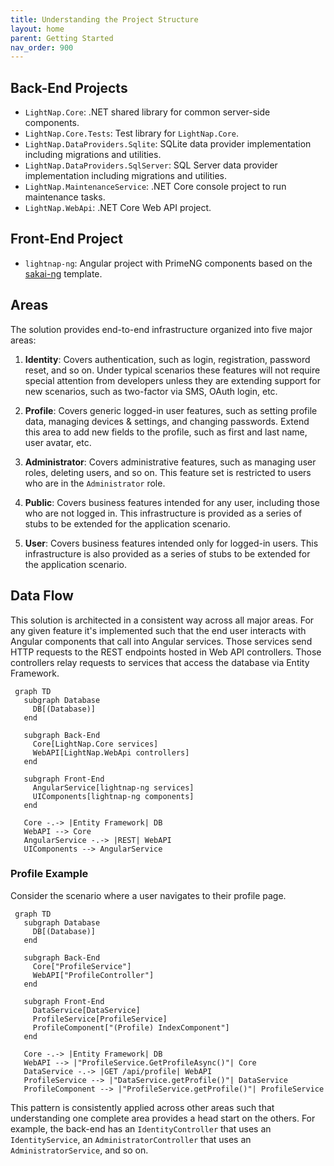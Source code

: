 ```yaml
---
title: Understanding the Project Structure
layout: home
parent: Getting Started
nav_order: 900
---
```


## Back-End Projects

- `LightNap.Core`: .NET shared library for common server-side components.
- `LightNap.Core.Tests`: Test library for `LightNap.Core`.
- `LightNap.DataProviders.Sqlite`: SQLite data provider implementation including migrations and utilities.
- `LightNap.DataProviders.SqlServer`: SQL Server data provider implementation including migrations and utilities.
- `LightNap.MaintenanceService`: .NET Core console project to run maintenance tasks.
- `LightNap.WebApi`: .NET Core Web API project.

## Front-End Project

- `lightnap-ng`: Angular project with PrimeNG components based on the [sakai-ng](https://github.com/primefaces/sakai-ng) template.

## Areas

The solution provides end-to-end infrastructure organized into five major areas:

1. **Identity**: Covers authentication, such as login, registration, password reset, and so on. Under typical scenarios these features will not require special attention from developers unless they are extending support for new scenarios, such as two-factor via SMS, OAuth login, etc.

2. **Profile**: Covers generic logged-in user features, such as setting profile data, managing devices & settings, and changing passwords. Extend this area to add new fields to the profile, such as first and last name, user avatar, etc.

3. **Administrator**: Covers administrative features, such as managing user roles, deleting users, and so on. This feature set is restricted to users who are in the `Administrator` role.

4. **Public**: Covers business features intended for any user, including those who are not logged in. This infrastructure is provided as a series of stubs to be extended for the application scenario.

5. **User**: Covers business features intended only for logged-in users. This infrastructure is also provided as a series of stubs to be extended for the application scenario.

## Data Flow

This solution is architected in a consistent way across all major areas. For any given feature it's implemented such that the end user interacts with Angular components that call into Angular services. Those services send HTTP requests to the REST endpoints hosted in Web API controllers. Those controllers relay requests to services that access the database via Entity Framework.

 ```mermaid
  graph TD
    subgraph Database
      DB[(Database)]
    end

    subgraph Back-End
      Core[LightNap.Core services]
      WebAPI[LightNap.WebApi controllers]
    end

    subgraph Front-End
      AngularService[lightnap-ng services]
      UIComponents[lightnap-ng components]
    end

    Core -.-> |Entity Framework| DB
    WebAPI --> Core
    AngularService -.-> |REST| WebAPI
    UIComponents --> AngularService
```

### Profile Example

Consider the scenario where a user navigates to their profile page.

 ```mermaid
  graph TD
    subgraph Database
      DB[(Database)]
    end

    subgraph Back-End
      Core["ProfileService"]
      WebAPI["ProfileController"]
    end

    subgraph Front-End
      DataService[DataService]
      ProfileService[ProfileService]
      ProfileComponent["(Profile) IndexComponent"]
    end

    Core -.-> |Entity Framework| DB
    WebAPI --> |"ProfileService.GetProfileAsync()"| Core
    DataService -.-> |GET /api/profile| WebAPI
    ProfileService --> |"DataService.getProfile()"| DataService
    ProfileComponent --> |"ProfileService.getProfile()"| ProfileService
```

This pattern is consistently applied across other areas such that understanding one complete area provides a head start on the others. For example, the back-end has an `IdentityController` that uses an `IdentityService`, an `AdministratorController` that uses an `AdministratorService`, and so on.
